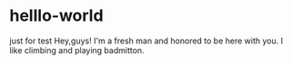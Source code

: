 # helllo-world
just for test
Hey,guys!
  I'm a fresh man and honored to be here with you. I like climbing and playing badmitton.
